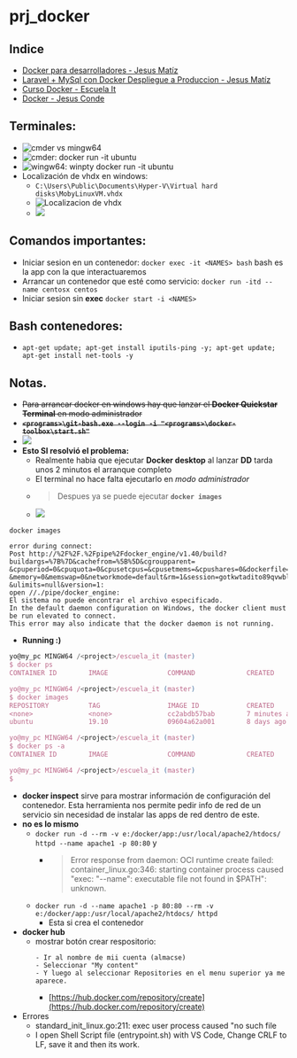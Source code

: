 # prj_docker

## Indice
- [Docker para desarrolladores - Jesus Matíz](https://github.com/eacevedof/prj_docker/tree/master/jesus_matiz_docker_para_dev#youtube-playlist---presentaci%C3%B3n-del-curso-docker-para-desarrolladores---jes%C3%BAs-matiz)
- [Laravel + MySql con Docker Despliegue a Produccion - Jesus Matíz](https://github.com/eacevedof/prj_docker/tree/master/jesus_matiz_laravel#youtube---laravel--mysql-con-docker-despliegue-a-produccion---jesus-mat%C3%ADz)
- [Curso Docker - Escuela It](https://github.com/eacevedof/prj_docker/tree/master/escuela_it#youtube---curso-docker)
- [Docker - Jesus Conde](https://github.com/eacevedof/prj_docker/tree/master/jesus_conde#youtube-playlist---curso-docker-jesus-conde)

## Terminales:
- ![cmder vs mingw64](https://trello-attachments.s3.amazonaws.com/5dea358db633626932c2649a/1090x576/be1d634911b74db9d7039ba4cf7c9113/image.png)
- ![cmder: docker run -it ubuntu](https://trello-attachments.s3.amazonaws.com/5dea358db633626932c2649a/657x184/a4e967fcbe8401bde66a60d3a2fc1e24/image.png)
- ![wingw64: winpty docker run -it ubuntu](https://trello-attachments.s3.amazonaws.com/5dea358db633626932c2649a/566x184/902a6736b2a63beb55200673da6049a9/image.png)
- Localización de vhdx en windows:
  - `C:\Users\Public\Documents\Hyper-V\Virtual hard disks\MobyLinuxVM.vhdx`
  - ![Localizacion de vhdx](https://trello-attachments.s3.amazonaws.com/5dea358db633626932c2649a/1026x701/5c79a086dc06f5885e0abd93d60a5eee/image.png)
  - ![](https://trello-attachments.s3.amazonaws.com/5dea358db633626932c2649a/995x122/00d1de2a9a060c74fd47db2a167c1f62/image.png)

## Comandos importantes:
- Iniciar sesion en un contenedor: `docker exec -it <NAMES> bash` bash es la app con la que interactuaremos
- Arrancar un contenedor que esté como servicio: `docker run -itd --name centosx centos`
- Iniciar sesion sin **exec** `docker start -i <NAMES>`

## Bash contenedores:
- `apt-get update; apt-get install iputils-ping -y; apt-get update; apt-get install net-tools -y`

## Notas.
- ~~Para arrancar docker en windows hay que lanzar el **Docker Quickstar Terminal** en modo administrador~~
- ~~**`<programs>\git-bash.exe --login -i "<programs>\docker-toolbox\start.sh"`**~~
- ![](https://trello-attachments.s3.amazonaws.com/5db43f16df811534517445ec/300x160/4fa986b5a080f668ffe7ca1332d1f509/image.png)
- **Esto SI resolvió el problema:**
  - Realmente habia que ejecutar **Docker desktop** al lanzar **DD** tarda unos 2 minutos el arranque completo
  - El terminal no hace falta ejecutarlo en *modo administrador*
  - > Despues ya se puede ejecutar **`docker images`**
  - ![](https://trello-attachments.s3.amazonaws.com/5db43f16df811534517445ec/708x149/ee3dca00349421676434dea9d82e791c/image.png)
```
docker images

error during connect: 
Post http://%2F%2F.%2Fpipe%2Fdocker_engine/v1.40/build?buildargs=%7B%7D&cachefrom=%5B%5D&cgroupparent=
&cpuperiod=0&cpuquota=0&cpusetcpus=&cpusetmems=&cpushares=0&dockerfile=Dockerfile&labels=%7B%7D
&memory=0&memswap=0&networkmode=default&rm=1&session=gotkwtadito89qvwblrm5qk7s&shmsize=0&target=
&ulimits=null&version=1: 
open //./pipe/docker_engine: 
El sistema no puede encontrar el archivo especificado. 
In the default daemon configuration on Windows, the docker client must be run elevated to connect. 
This error may also indicate that the docker daemon is not running.
```
- **Running :)**
```js
yo@my_pc MINGW64 /<project>/escuela_it (master)
$ docker ps
CONTAINER ID        IMAGE               COMMAND             CREATED             STATUS              PORTS               NAMES

yo@my_pc MINGW64 /<project>/escuela_it (master)
$ docker images
REPOSITORY          TAG                 IMAGE ID            CREATED             SIZE
<none>              <none>              cc2abdb57bab        7 minutes ago       159MB
ubuntu              19.10               09604a62a001        8 days ago          72.9MB

yo@my_pc MINGW64 /<project>/escuela_it (master)
$ docker ps -a
CONTAINER ID        IMAGE               COMMAND             CREATED             STATUS              PORTS               NAMES

yo@my_pc MINGW64 /<project>/escuela_it (master)
$
```
- **docker inspect** sirve para mostrar información de configuración del contenedor. Esta herramienta nos permite pedir info de red de un servicio sin necesidad de instalar las apps de red dentro de este.
- **no es lo mismo**
  - `docker run -d --rm -v e:/docker/app:/usr/local/apache2/htdocs/ httpd --name apache1 -p 80:80` y
    - >Error response from daemon: OCI runtime create failed: container_linux.go:346: starting container process caused "exec: \"--name\": executable file not found in $PATH": unknown.
  - `docker run -d --name apache1 -p 80:80 --rm -v e:/docker/app:/usr/local/apache2/htdocs/ httpd`
    - Esta si crea el contenedor
- **docker hub**
  - mostrar botón crear respositorio:
    ```
    - Ir al nombre de mii cuenta (almacse)
    - Seleccionar "My content"
    - Y luego al seleccionar Repositories en el menu superior ya me aparece.
    ```
    - [https://hub.docker.com/repository/create](https://hub.docker.com/repository/create)
- Errores
  - standard_init_linux.go:211: exec user process caused "no such file
  - I open Shell Script file (entrypoint.sh) with VS Code, Change CRLF to LF, save it and then its work.
